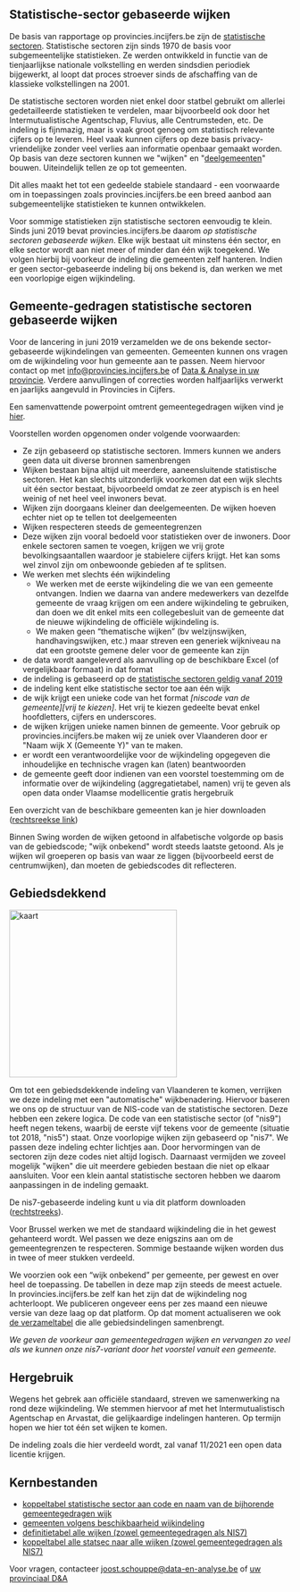 ## Statistische-sector gebaseerde wijken

De basis van rapportage op provincies.incijfers.be zijn de [statistische sectoren](https://statbel.fgov.be/nl/over-statbel/methodologie/classificaties/statistische-sectoren). Statistische sectoren zijn sinds 1970 de basis voor subgemeentelijke statistieken. Ze werden ontwikkeld in functie van de tienjaarlijkse nationale volkstelling en werden sindsdien periodiek bijgewerkt, al loopt dat proces stroever sinds de afschaffing van de klassieke volkstellingen na 2001.

De statistische sectoren worden niet enkel door statbel gebruikt om allerlei gedetailleerde statistieken te verdelen, maar bijvoorbeeld ook door het Intermutualistische Agentschap, Fluvius, alle Centrumsteden, etc. De indeling is fijnmazig, maar is vaak groot genoeg om statistisch relevante cijfers op te leveren. Heel vaak kunnen cijfers op deze basis privacy-vriendelijke zonder veel verlies aan informatie openbaar gemaakt worden. Op basis van deze sectoren kunnen we "wijken" en "[deelgemeenten](https://github.com/provinciesincijfers/gebiedsniveaus/tree/master/deelgemeenten)" bouwen. Uiteindelijk tellen ze op tot gemeenten.

Dit alles maakt het tot een gedeelde stabiele standaard - een voorwaarde om in toepassingen zoals provincies.incijfers.be een breed aanbod aan subgemeentelijke statistieken te kunnen ontwikkelen. 

Voor sommige statistieken zijn statistische sectoren eenvoudig te klein. Sinds juni 2019 bevat provincies.incijfers.be daarom *op statistische sectoren gebaseerde wijken*. Elke wijk bestaat uit minstens één sector, en elke sector wordt aan niet meer of minder dan één wijk toegekend.  We volgen hierbij bij voorkeur de indeling die gemeenten zelf hanteren. Indien er geen sector-gebaseerde indeling bij ons bekend is, dan werken we met een voorlopige eigen wijkindeling.


## Gemeente-gedragen statistische sectoren gebaseerde wijken

Voor de lancering in juni 2019 verzamelden we de ons bekende sector-gebaseerde wijkindelingen van gemeenten. Gemeenten kunnen ons vragen om de wijkindeling voor hun gemeente aan te passen. Neem hiervoor contact op met info@provincies.incijfers.be of [Data & Analyse in uw provincie](https://provincies.incijfers.be/databank?report=project_d_en_a&keepworkspace=true). Verdere aanvullingen of correcties worden halfjaarlijks verwerkt en jaarlijks aangevuld in Provincies in Cijfers.

Een samenvattende powerpoint omtrent gemeentegedragen wijken vind je [hier](https://github.com/provinciesincijfers/gebiedsniveaus/blob/master/gemeente_statsec_wijken/gemeentegedragen%20wijken.pdf).

Voorstellen worden opgenomen onder volgende voorwaarden:
- Ze zijn gebaseerd op statistische sectoren. Immers kunnen we anders geen data uit diverse bronnen samenbrengen
- Wijken bestaan bijna altijd uit meerdere, aaneensluitende statistische sectoren. Het kan slechts uitzonderlijk voorkomen dat een wijk slechts uit één sector bestaat, bijvoorbeeld omdat ze zeer atypisch is en heel weinig of net heel veel inwoners bevat. 
- Wijken zijn doorgaans kleiner dan deelgemeenten. De wijken hoeven echter niet op te tellen tot deelgemeenten
- Wijken respecteren steeds de gemeentegrenzen
- Deze wijken zijn vooral bedoeld voor statistieken over de inwoners. Door enkele sectoren samen te voegen, krijgen we vrij grote bevolkingsaantallen waardoor je stabielere cijfers krijgt. Het kan soms wel zinvol zijn om onbewoonde gebieden af te splitsen.
- We werken met slechts één wijkindeling
    -	We werken met de eerste wijkindeling die we van een gemeente ontvangen. Indien we daarna van andere medewerkers van dezelfde gemeente de vraag krijgen om een andere wijkindeling te gebruiken, dan doen we dit enkel mits een collegebesluit van de gemeente dat de nieuwe wijkindeling de officiële wijkindeling is.
    -	We maken geen “thematische wijken” (bv welzijnswijken, handhavingswijken, etc.) maar streven een generiek wijkniveau na dat een grootste gemene deler voor de gemeente kan zijn
- de data wordt aangeleverd als aanvulling op de beschikbare Excel (of vergelijkbaar formaat) in dat format
- de indeling is gebaseerd op de [statistische sectoren geldig vanaf 2019](http://www.geopunt.be/catalogus/datasetfolder/c2acf4e7-bcdd-4ea0-9702-37023b08638e)
- de indeling kent elke statistische sector toe aan één wijk
- de wijk krijgt een unieke code van het format *[niscode van de gemeente][vrij te kiezen]*. Het vrij te kiezen gedeelte bevat enkel hoofdletters, cijfers en underscores.
- de wijken krijgen unieke namen binnen de gemeente. Voor gebruik op provincies.incijfers.be maken wij ze uniek over Vlaanderen door er "Naam wijk X (Gemeente Y)" van te maken.
- er wordt een verantwoordelijke voor de wijkindeling opgegeven die inhoudelijke en technische vragen kan (laten) beantwoorden
- de gemeente geeft door indienen van een voorstel toestemming om de informatie over de wijkindeling (aggregatietabel, namen) vrij te geven als open data onder Vlaamse modellicentie gratis hergebruik

Een overzicht van de beschikbare gemeenten kan je hier downloaden ([rechtsreekse link](https://github.com/provinciesincijfers/gebiedsniveaus/raw/master/gemeente_statsec_wijken/gemeentegedragen_wijken.xlsx))

Binnen Swing worden de wijken getoond in alfabetische volgorde op basis van de gebiedscode; "wijk onbekend" wordt steeds laatste getoond. Als je wijken wil groeperen op basis van waar ze liggen (bijvoorbeeld eerst de centrumwijken), dan moeten de gebiedscodes dit reflecteren.


## Gebiedsdekkend

[<img src="https://provincies.incijfers.be/jive/JiveInlineImg.aspx?presel=ggw7_kaart" alt="kaart" height="300"/>](https://provincies.incijfers.be/databank?presel=ggw7_kaart&keepworkspace=true)


Om tot een gebiedsdekkende indeling van Vlaanderen te komen, verrijken we deze indeling met een "automatische" wijkbenadering. Hiervoor baseren we ons op de structuur van de NIS-code van de statistische sectoren. Deze hebben een zekere logica. De code van een statistische sector (of "nis9") heeft negen tekens, waarbij de eerste vijf tekens voor de gemeente (situatie tot 2018, "nis5") staat. Onze voorlopige wijken zijn gebaseerd op "nis7".  We passen deze indeling echter lichtjes aan. Door hervormingen van de sectoren zijn deze codes niet altijd logisch. Daarnaast vermijden we zoveel mogelijk "wijken" die uit meerdere gebieden bestaan die niet op elkaar aansluiten. Voor een klein aantal statistische sectoren hebben we daarom aanpassingen in de indeling gemaakt.

De nis7-gebaseerde indeling kunt u via dit platform downloaden ([rechtstreeks](https://github.com/provinciesincijfers/gebiedsniveaus/raw/master/gemeente_statsec_wijken/dena_nis7.xlsx)).

Voor Brussel werken we met de standaard wijkindeling die in het gewest gehanteerd wordt. Wel passen we deze enigszins aan om de gemeentegrenzen te respecteren. Sommige bestaande wijken worden dus in twee of meer stukken verdeeld.

We voorzien ook een “wijk onbekend” per gemeente, per gewest en over heel de toepassing. De tabellen in deze map zijn steeds de meest actuele. 
In provincies.incijfers.be zelf kan het zijn dat de wijkindeling nog achterloopt. We publiceren ongeveer eens per zes maand een nieuwe versie van deze laag op dat platform. Op dat moment actualiseren we ook [de verzameltabel](https://github.com/provinciesincijfers/gebiedsniveaus/tree/master/verzamelbestanden) die alle gebiedsindelingen samenbrengt.

*We geven de voorkeur aan gemeentegedragen wijken en vervangen zo veel als we kunnen onze nis7-variant door het voorstel vanuit een gemeente.* 


## Hergebruik

Wegens het gebrek aan officiële standaard, streven we samenwerking na rond deze wijkindeling. We stemmen hiervoor af met het Intermutualistisch Agentschap en Arvastat, die gelijkaardige indelingen hanteren. Op termijn hopen we hier tot één set wijken te komen.

De indeling zoals die hier verdeeld wordt, zal vanaf 11/2021 een open data licentie krijgen.


## Kernbestanden

* [koppeltabel statistische sector aan code en naam van de bijhorende gemeentegedragen wijk](https://github.com/provinciesincijfers/gebiedsniveaus/raw/master/gemeente_statsec_wijken/gemeentegedragen_wijken.xlsx)
* [gemeenten volgens beschikbaarheid wijkindeling](https://github.com/provinciesincijfers/gebiedsniveaus/raw/master/data_voor_swing/uploadfiles/ggw7_type.xlsx)
* [definitietabel alle wijken (zowel gemeentegedragen als NIS7)](https://github.com/provinciesincijfers/gebiedsniveaus/raw/master/data_voor_swing/gebiedsdefinities/ggw7.xlsx)
* [koppeltabel alle statsec naar alle wijken (zowel gemeentegedragen als NIS7)](https://github.com/provinciesincijfers/gebiedsniveaus/raw/master/data_voor_swing/aggregatietabellen/statsec_ggw7.xlsx)



Voor vragen, contacteer joost.schouppe@data-en-analyse.be of [uw provinciaal D&A](https://provincies.incijfers.be/databank?report=project_d_en_a)

